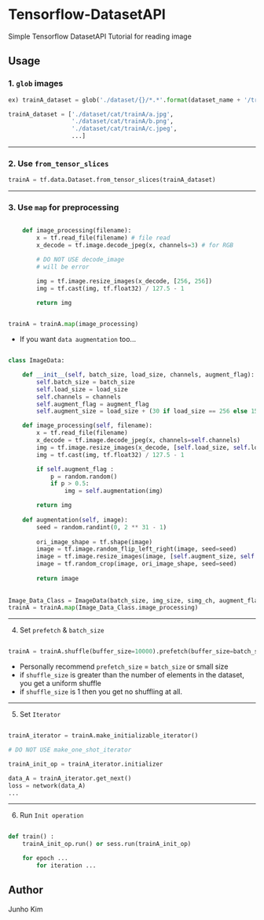 # Tensorflow-DatasetAPI
Simple Tensorflow DatasetAPI Tutorial for reading image

## Usage

### 1. `glob` images

```python
ex) trainA_dataset = glob('./dataset/{}/*.*'.format(dataset_name + '/trainA'))

trainA_dataset = ['./dataset/cat/trainA/a.jpg', 
                  './dataset/cat/trainA/b.png', 
                  './dataset/cat/trainA/c.jpeg', 
                  ...]
```

***

### 2. Use `from_tensor_slices`
```python
trainA = tf.data.Dataset.from_tensor_slices(trainA_dataset)
```

***

### 3. Use `map` for preprocessing
```python

    def image_processing(filename):
        x = tf.read_file(filename) # file read 
        x_decode = tf.image.decode_jpeg(x, channels=3) # for RGB

        # DO NOT USE decode_image
        # will be error

        img = tf.image.resize_images(x_decode, [256, 256])
        img = tf.cast(img, tf.float32) / 127.5 - 1

        return img
        

trainA = trainA.map(image_processing)
```

* If you want `data augmentation` too...
```python

class ImageData:

    def __init__(self, batch_size, load_size, channels, augment_flag):
        self.batch_size = batch_size
        self.load_size = load_size
        self.channels = channels
        self.augment_flag = augment_flag
        self.augment_size = load_size + (30 if load_size == 256 else 15)

    def image_processing(self, filename):
        x = tf.read_file(filename)
        x_decode = tf.image.decode_jpeg(x, channels=self.channels)
        img = tf.image.resize_images(x_decode, [self.load_size, self.load_size])
        img = tf.cast(img, tf.float32) / 127.5 - 1

        if self.augment_flag :
            p = random.random()
            if p > 0.5:
                img = self.augmentation(img)

        return img
        
    def augmentation(self, image):
        seed = random.randint(0, 2 ** 31 - 1)
    
        ori_image_shape = tf.shape(image)
        image = tf.image.random_flip_left_right(image, seed=seed)
        image = tf.image.resize_images(image, [self.augment_size, self.augment_size])
        image = tf.random_crop(image, ori_image_shape, seed=seed)
    
        return image
    
    
Image_Data_Class = ImageData(batch_size, img_size, simg_ch, augment_flag)
trainA = trainA.map(Image_Data_Class.image_processing)

```

***

4. Set `prefetch` & `batch_size`
```python

trainA = trainA.shuffle(buffer_size=10000).prefetch(buffer_size=batch_size).batch(batch_size).repeat()

```

* Personally recommend `prefetch_size` = `batch_size` or small size
* if `shuffle_size` is greater than the number of elements in the dataset, you get a uniform shuffle
* if `shuffle_size` is  1 then you get no shuffling at all.

***

5. Set `Iterator`
```python

trainA_iterator = trainA.make_initializable_iterator()

# DO NOT USE make_one_shot_iterator

trainA_init_op = trainA_iterator.initializer

data_A = trainA_iterator.get_next()
loss = network(data_A)
...

```

***

6. Run `Init operation`
```python

def train() :
    trainA_init_op.run() or sess.run(trainA_init_op)

    for epoch ...
        for iteration ...

```


## Author
Junho Kim
